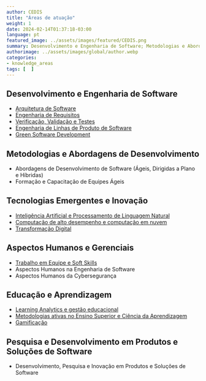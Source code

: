 ```yaml
---
author: CEDIS
title: "Áreas de atuação"
weight: 1
date: 2024-02-14T01:37:18-03:00
language: pt
featured_image: ../assets/images/featured/CEDIS.png
summary: Desenvolvimento e Engenharia de Software; Metodologias e Abordagens de Desenvolvimento; Tecnologias Emergentes e Inovação; Aspectos Humanos e Gerenciais; Educação e Aprendizagem; Pesquisa e Desenvolvimento em Produtos e Soluções de Software. Conheça mais.
authorimage: ../assets/images/global/author.webp
categories:
- knowledge_areas
tags: [  ]
---
```

## Desenvolvimento e Engenharia de Software
- [Arquitetura de Software](/areas/software_architecture)
- [Engenharia de Requisitos](/areas/software_requirements)
- [Verificação, Validação e Testes](/areas/verival)
- [Engenharia de Linhas de Produto de Software](/areas/software_products)
- [Green Software Development](/areas/green_software)
## Metodologias e Abordagens de Desenvolvimento
- Abordagens de Desenvolvimento de Software (Ágeis, Dirigidas a Plano e Híbridas)
- Formação e Capacitação de Equipes Ágeis
## Tecnologias Emergentes e Inovação
- [Inteligência Artificial e Processamento de Linguagem Natural](/areas/ai_pln)
- [Computação de alto desempenho e computação em nuvem](/areas/hpc)
- [Transformação Digital](/areas/transformation)
## Aspectos Humanos e Gerenciais
- [Trabalho em Equipe e Soft Skills](/areas/soft_skills)
- Aspectos Humanos na Engenharia de Software
- Aspectos Humanos da Cybersegurança
## Educação e Aprendizagem
- [Learning Analytics e gestão educacional](/areas/learning_analytics/)
- [Metodologias ativas no Ensino Superior e Ciência da Aprendizagem](/areas/active_learning)
- [Gamificação](/areas/gamification/)
## Pesquisa e Desenvolvimento em Produtos e Soluções de Software
- Desenvolvimento, Pesquisa e Inovação em Produtos e Soluções de Software